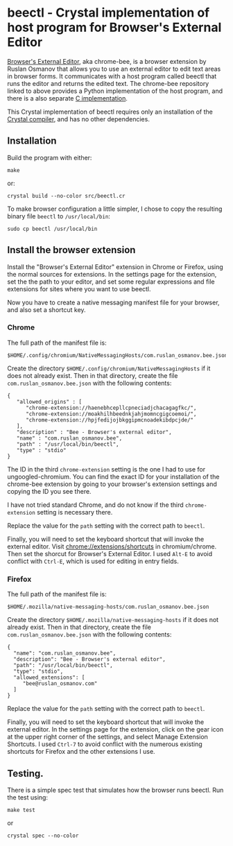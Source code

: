 # beectl - Crystal implementation of host program for Browser's External Editor

[Browser's External Editor](https://github.com/rosmanov/chrome-bee),
aka chrome-bee, is a browser extension by Ruslan Osmanov that allows you to use an external
editor to edit text areas in browser forms.  It communicates with a
host program called beectl that runs the editor and returns the edited
text.  The chrome-bee repository linked to above provides a Python
implementation of the host program, and there is a also separate [C
implementation](https://github.com/rosmanov/bee-host).

This Crystal implementation of beectl requires only an installation of
the [Crystal compiler](https://crystal-lang.org/), and has no other dependencies.

## Installation

Build the program with either:

    make

or:

    crystal build --no-color src/beectl.cr

To make browser configuration a little simpler, I chose to copy
the resulting binary file `beectl` to `/usr/local/bin`:

    sudo cp beectl /usr/local/bin

## Install the browser extension

Install the "Browser's External Editor" extension in Chrome or Firefox,
using the normal sources for extensions.  In the settings page for
the extension, set the the path to your editor, and set some regular expressions
and file extensions for sites where you want to use beectl.

Now you have to create a native messaging manifest file for
your browser, and also set a shortcut key.

### Chrome

The full path of the manifest file is:

    $HOME/.config/chromium/NativeMessagingHosts/com.ruslan_osmanov.bee.json

Create the directory `$HOME/.config/chromium/NativeMessagingHosts` if
it does not already exist.  Then in that directory, create the file
`com.ruslan_osmanov.bee.json` with the following contents:

    {
       "allowed_origins" : [
          "chrome-extension://haenebhcepllcpneciadjchacagagfkc/",
          "chrome-extension://moakhilhbeednkjahjmomncgigcoemoi/",
          "chrome-extension://hpjfedijojbkggipmcnoadekibdpcjde/"
       ],
       "description" : "Bee - Browser's external editor",
       "name" : "com.ruslan_osmanov.bee",
       "path" : "/usr/local/bin/beectl",
       "type" : "stdio"
    }

The ID in the third `chrome-extension` setting is the one I had to use for ungoogled-chromium.
You can find the exact ID for your installation of the chrome-bee extension
by going to your browser's extension settings and copying the ID you see there.

I have not tried standard Chrome, and do not know if the third `chrome-extension`
setting is necessary there.

Replace the value for the `path` setting with the correct
path to `beectl`.

Finally, you will need to set the keyboard shortcut that will invoke the external
editor.  Visit [chrome://extensions/shortcuts](chrome://extensions/shortcuts) in chromium/chrome.  Then
set the shorcut for Browser's External Editor.  I used `Alt-E` to avoid conflict
with `Ctrl-E`, which is used for editing in entry fields.

### Firefox

The full path of the manifest file is:

    $HOME/.mozilla/native-messaging-hosts/com.ruslan_osmanov.bee.json

Create the directory `$HOME/.mozilla/native-messaging-hosts` if
it does not already exist.  Then in that directory, create the file
`com.ruslan_osmanov.bee.json` with the following contents:

    {
      "name": "com.ruslan_osmanov.bee",
      "description": "Bee - Browser's external editor",
      "path": "/usr/local/bin/beectl",
      "type": "stdio",
      "allowed_extensions": [
         "bee@ruslan_osmanov.com"
      ]
    }

Replace the value for the `path` setting with the correct
path to `beectl`.

Finally, you will need to set the keyboard shortcut that will invoke the external
editor.  In the settings page for the extension, click on the gear icon
at the upper right corner of the settings, and select Manage Extension Shortcuts.
I used `Ctrl-7` to avoid conflict with the numerous existing shortcuts
for Firefox and the other extensions I use.

## Testing.

There is a simple spec test that simulates how the browser runs
beectl.  Run the test using:

    make test

or

    crystal spec --no-color
